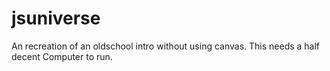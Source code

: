 ﻿# jsuniverse

An recreation of an oldschool intro without using canvas.
This needs a half decent Computer to run.
